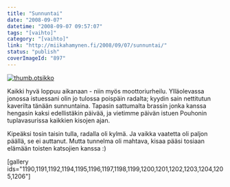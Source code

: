 ```yaml
---
title: "Sunnuntai"
date: "2008-09-07"
datetime: "2008-09-07 09:57:07"
tags: "[vaihto]"
category: "[vaihto]"
link: "http://miikahamynen.fi/2008/09/07/sunnuntai/"
status: "publish"
coverImageId: "897"
---
```


[![](http://miikahamynen.fi/wp-content/uploads/2008/09/thumb.otsikko4.jpg "thumb.otsikko")](http://miikahamynen.fi/2008/09/07/sunnuntai/thumb-otsikko-21/)

Kaikki hyvä loppuu aikanaan - niin myös moottoriurheilu. Ylläolevassa jonossa istuessani olin jo tulossa poispäin radalta; kyydin sain nettitutun kaverilta tänään sunnuntaina. Tapasin sattumalta brassin jonka kanssa hengasin kaksi edellistäkin päivää, ja vietimme päivän istuen Pouhonin tuplavasurissa kaikkien kisojen ajan.

Kipeäksi tosin taisin tulla, radalla oli kylmä. Ja vaikka vaatetta oli paljon päällä, se ei auttanut. Mutta tunnelma oli mahtava, kisaa pääsi tosiaan elämään toisten katsojien kanssa :)

\[gallery ids="1190,1191,1192,1194,1195,1196,1197,1198,1199,1200,1201,1202,1203,1204,1205,1206"\]
